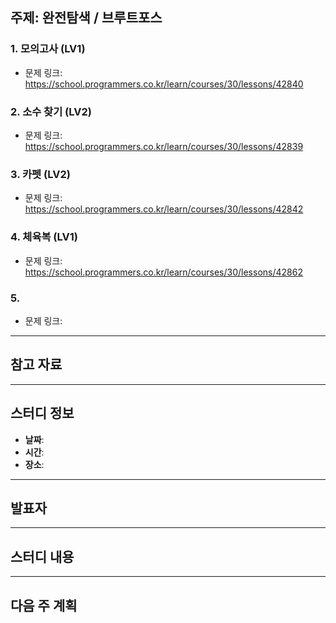 ## 주제: 완전탐색 / 브루트포스


### 1. 모의고사 (LV1)
- 문제 링크: https://school.programmers.co.kr/learn/courses/30/lessons/42840

### 2. 소수 찾기 (LV2) 
- 문제 링크: https://school.programmers.co.kr/learn/courses/30/lessons/42839

### 3. 카펫 (LV2) 
- 문제 링크: https://school.programmers.co.kr/learn/courses/30/lessons/42842

### 4. 체육복 (LV1) 
- 문제 링크: https://school.programmers.co.kr/learn/courses/30/lessons/42862

### 5. 
- 문제 링크: 

---

## 참고 자료  

---

## 스터디 정보  
- **날짜**: 
- **시간**: 
- **장소**: 

---

## 발표자  

---

## 스터디 내용  

---

## 다음 주 계획  
